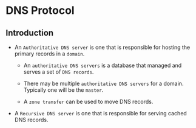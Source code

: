 # DNS Protocol

## Introduction

* An `Authoritative DNS server` is one that is responsible for hosting the primary records in a `domain`.

    * An `authoritative DNS servers` is a database that managed and serves a set of `DNS records`.

    * There may be multiple `authoritative DNS servers` for a domain. Typically one will be the `master`.

    * A `zone transfer` can be used to move DNS records.

* A `Recursive DNS server` is one that is responsible for serving cached DNS records.